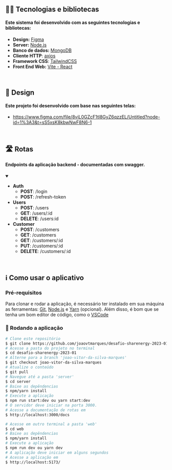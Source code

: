 ## 👨‍💻 Tecnologias e bibliotecas

#### Este sistema foi desenvolvido com as seguintes tecnologias e bibliotecas:

- **Design:** [Figma](https://www.figma.com/)
- **Server:** [Node.js](https://nodejs.org/en/)
- **Banco de dados:** [MongoDB](https://www.mongodb.com/)
- **Cliente HTTP**:  [axios](https://github.com/axios/axios)
- **Framework CSS**: [TailwindCSS](https://tailwindcss.com/)
- **Front End Web:** [Vite - React](https://vitejs.dev/)

<br>

## 📱 Design

#### Este projeto foi desenvolvido com base nas seguintes telas:

- https://www.figma.com/file/8vjL0GZcF1tl8GyZ6qzzEL/Untitled?node-id=1%3A3&t=sS5xsK8kbwNwF8N6-1

<br>

## 🛣️ Rotas

#### Endpoints da aplicação backend - documentadas com swagger.

<details open>
<summary></summary>

- **Auth**
  - **POST**: /login
  - **POST**: /refresh-token 
- **Users**
  - **POST**: /users
  - **GET**: /users/:id
  - **DELETE**: /users:id
- **Customer**
  - **POST**: /customers
  - **GET**: /customers
  - **GET**: /customers/:id
  - **PUT**: /customers/:id
  - **DELETE**: /customers/:id
</details>
<br>

## ℹ️ Como usar o aplicativo

### Pré-requisitos

Para clonar e rodar a aplicação, é necessário ter instalado em sua máquina as ferramentas:
[Git](https://git-scm.com), [Node.js](https://nodejs.org/en/) e [Yarn](https://yarnpkg.com/) (opcional).
Além disso, é bom que se tenha um bom editor de código, como o [VSCode](https://code.visualstudio.com/)

### 🎲 Rodando a aplicação

```bash
# Clone este repositório
$ git clone https://github.com/joaovtmarques/desafio-sharenergy-2023-01.git
# Acesse a pasta do projeto no terminal
$ cd desafio-sharenergy-2023-01
# Alterne para a branch 'joao-vitor-da-silva-marques'
$ git checkout joao-vitor-da-silva-marques
# Atualize o conteúdo
$ git pull
# Navegue até a pasta 'server'
$ cd server
# Baixe as depêndencias
$ npm/yarn install
# Execute a aplicação
$ npm run start:dev ou yarn start:dev
# O servidor deve iniciar na porta 3000.
# Acesse a documentação de rotas em
$ http://localhost:3000/docs
```
```bash
# Acesse em outro terminal a pasta 'web'
$ cd web
# Baixe as depêndencias
$ npm/yarn install
# Execute a aplicação
$ npm run dev ou yarn dev
# A aplicação deve iniciar em alguns segundos
# Acesse a aplicação em 
$ http://localhost:5173/
```